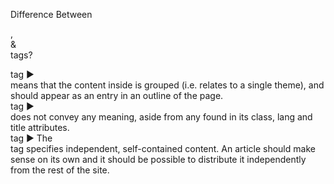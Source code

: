 Difference Between <div>, <article> & <section> tags?
  
<section> tag ▶ <section> means that the content inside is grouped (i.e. relates to a single theme), and should appear as an entry in an outline of the page.
<div> tag ▶ <div> does not convey any meaning, aside from any found in its class, lang and title attributes.
<article> tag ▶ The <article> tag specifies independent, self-contained content. An article should make sense on its own and it should be possible to distribute
                 it independently from the rest of the site.
